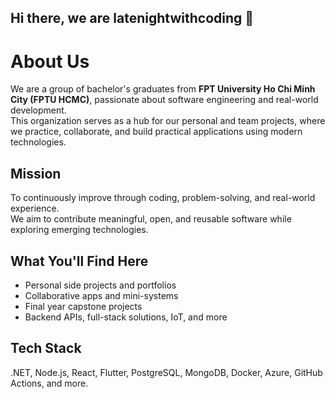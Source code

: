 ## Hi there, we are **latenightwithcoding** 👋

# About Us

We are a group of bachelor's graduates from **FPT University Ho Chi Minh City (FPTU HCMC)**, passionate about software engineering and real-world development.  
This organization serves as a hub for our personal and team projects, where we practice, collaborate, and build practical applications using modern technologies.

## Mission

To continuously improve through coding, problem-solving, and real-world experience.  
We aim to contribute meaningful, open, and reusable software while exploring emerging technologies.

## What You'll Find Here

- Personal side projects and portfolios  
- Collaborative apps and mini-systems  
- Final year capstone projects  
- Backend APIs, full-stack solutions, IoT, and more

## Tech Stack

.NET, Node.js, React, Flutter, PostgreSQL, MongoDB, Docker, Azure, GitHub Actions, and more.
